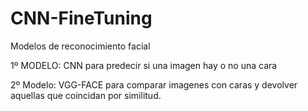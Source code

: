 # CNN-FineTuning  
Modelos de reconocimiento facial  

1º MODELO: CNN para predecir si una imagen hay o no una cara  

2º Modelo: VGG-FACE para comparar imagenes con caras y devolver aquellas que coincidan por similitud.
